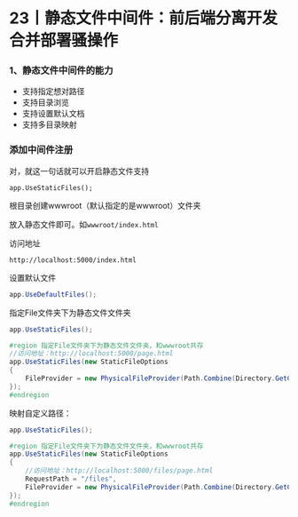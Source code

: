 # 23丨静态文件中间件：前后端分离开发合并部署骚操作

### 1、静态文件中间件的能力

- 支持指定想对路径
- 支持目录浏览
- 支持设置默认文档
- 支持多目录映射



### 添加中间件注册

对，就这一句话就可以开启静态文件支持

```
app.UseStaticFiles();
```

根目录创建wwwroot（默认指定的是wwwroot）文件夹

放入静态文件即可。如`wwwroot/index.html`

访问地址

```
http://localhost:5000/index.html
```



设置默认文件

```c#
app.UseDefaultFiles();
```

指定File文件夹下为静态文件文件夹

```c#
app.UseStaticFiles();

#region 指定File文件夹下为静态文件文件夹，和wwwroot共存
//访问地址：http://localhost:5000/page.html
app.UseStaticFiles(new StaticFileOptions
{
	FileProvider = new PhysicalFileProvider(Path.Combine(Directory.GetCurrentDirectory(), "File"))
}); 
#endregion

```

映射自定义路径：

```c#
app.UseStaticFiles();

#region 指定File文件夹下为静态文件文件夹，和wwwroot共存
app.UseStaticFiles(new StaticFileOptions
{
    //访问地址：http://localhost:5000/files/page.html
    RequestPath = "/files",
    FileProvider = new PhysicalFileProvider(Path.Combine(Directory.GetCurrentDirectory(), "File"))
}); 
#endregion
```

